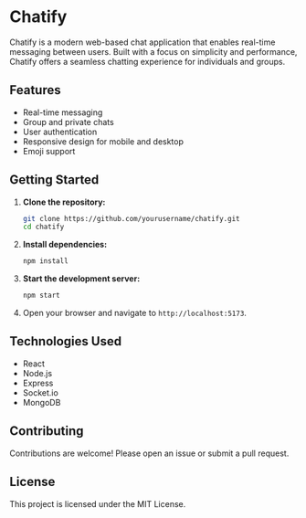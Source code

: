 # Chatify

Chatify is a modern web-based chat application that enables real-time messaging between users. Built with a focus on simplicity and performance, Chatify offers a seamless chatting experience for individuals and groups.

## Features

- Real-time messaging
- Group and private chats
- User authentication
- Responsive design for mobile and desktop
- Emoji support

## Getting Started

1. **Clone the repository:**
    ```bash
    git clone https://github.com/yourusername/chatify.git
    cd chatify
    ```

2. **Install dependencies:**
    ```bash
    npm install
    ```

3. **Start the development server:**
    ```bash
    npm start
    ```

4. Open your browser and navigate to `http://localhost:5173`.

## Technologies Used

- React
- Node.js
- Express
- Socket.io
- MongoDB

## Contributing

Contributions are welcome! Please open an issue or submit a pull request.

## License

This project is licensed under the MIT License.